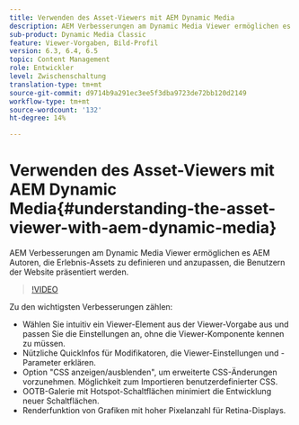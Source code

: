 ```yaml
---
title: Verwenden des Asset-Viewers mit AEM Dynamic Media
description: AEM Verbesserungen am Dynamic Media Viewer ermöglichen es AEM Autoren, die Erlebnis-Assets zu definieren und anzupassen, die Benutzern der Website präsentiert werden.
sub-product: Dynamic Media Classic
feature: Viewer-Vorgaben, Bild-Profil
version: 6.3, 6.4, 6.5
topic: Content Management
role: Entwickler
level: Zwischenschaltung
translation-type: tm+mt
source-git-commit: d9714b9a291ec3ee5f3dba9723de72bb120d2149
workflow-type: tm+mt
source-wordcount: '132'
ht-degree: 14%

---
```



# Verwenden des Asset-Viewers mit AEM Dynamic Media{#understanding-the-asset-viewer-with-aem-dynamic-media}

AEM Verbesserungen am Dynamic Media Viewer ermöglichen es AEM Autoren, die Erlebnis-Assets zu definieren und anzupassen, die Benutzern der Website präsentiert werden.

>[!VIDEO](https://video.tv.adobe.com/v/17783/?quality=9&learn=on)

Zu den wichtigsten Verbesserungen zählen:

* Wählen Sie intuitiv ein Viewer-Element aus der Viewer-Vorgabe aus und passen Sie die Einstellungen an, ohne die Viewer-Komponente kennen zu müssen.
* Nützliche QuickInfos für Modifikatoren, die Viewer-Einstellungen und -Parameter erklären.
* Option &quot;CSS anzeigen/ausblenden&quot;, um erweiterte CSS-Änderungen vorzunehmen. Möglichkeit zum Importieren benutzerdefinierter CSS.
* OOTB-Galerie mit Hotspot-Schaltflächen minimiert die Entwicklung neuer Schaltflächen.
* Renderfunktion von Grafiken mit hoher Pixelanzahl für Retina-Displays.